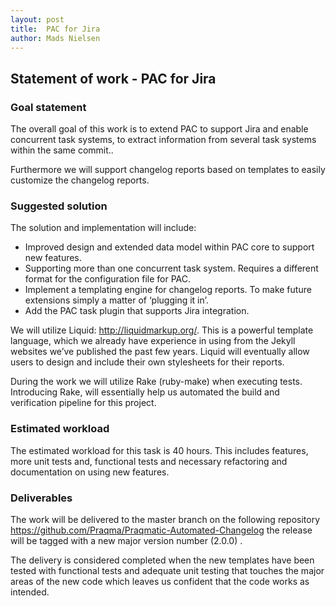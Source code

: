 ```yaml
---
layout: post
title:  PAC for Jira
author: Mads Nielsen
---
```


## Statement of work - PAC for Jira

### Goal statement

The overall goal of this work is to extend PAC to support Jira and enable concurrent task systems, to extract information from several task systems within the same commit..

Furthermore we will support changelog reports based on templates to easily customize the changelog reports.

### Suggested solution

The solution and implementation will include:

- Improved design and extended data model within PAC core to support new features. 
- Supporting more than one concurrent task system. Requires a different format for the configuration file for PAC.
- Implement a templating engine for changelog reports. To make future extensions simply a matter of ‘plugging it in’.
- Add the PAC task plugin that supports Jira integration.

We will utilize Liquid: http://liquidmarkup.org/. This is a powerful template language, which we already have experience in using from the Jekyll websites we’ve published the past few years. Liquid will eventually allow users to design and include  their own stylesheets for their reports.

During the work we will utilize Rake (ruby-make) when executing tests. Introducing Rake, will essentially help us automated the build and verification pipeline for this project. 


### Estimated workload

The estimated workload for this task is 40 hours. This includes features, more unit tests and, functional tests and necessary refactoring and documentation on using new features. 

### Deliverables

The work will be delivered to the master branch on the following repository
https://github.com/Praqma/Praqmatic-Automated-Changelog the release will be tagged with a new major version number (2.0.0) .  

The delivery is considered completed when the new templates have been tested with functional tests and adequate unit testing that touches the major areas of the new code which leaves us confident that the code works as intended.  